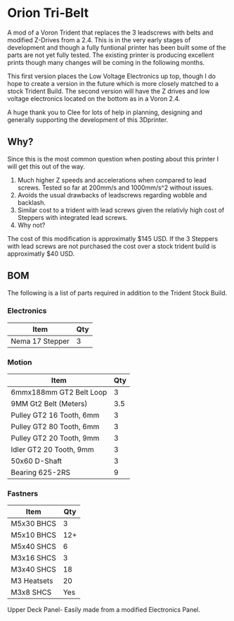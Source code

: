 # Orion Tri-Belt

A mod of a Voron Trident that replaces the 3 leadscrews with belts and modified Z-Drives from a 2.4.  This is in the very early stages of development and though a fully funtional printer has been built some of the parts are not yet fully tested.  The existing printer is producing excellent prints though many changes will be coming in the following months.  

This first version places the Low Voltage Electronics up top, though I do hope to create a version in the future which is more closely matched to a stock Trident Build.  The second version will have the Z drives and low voltage electronics located on the bottom as in a Voron 2.4.

A huge thank you to Clee for lots of help in planning, designing and generally supporting the development of this 3Dprinter.  

## Why?
Since this is the most common question when posting about this printer I will get this out of the way.  
  1. Much higher Z speeds and accelerations when compared to lead screws.  Tested so far at 200mm/s and 1000mm/s^2 without issues.
  2. Avoids the usual drawbacks of leadscrews regarding wobble and backlash.
  3. Similar cost to a trident with lead screws given the relativly high cost of Steppers with integrated lead screws.
  4. Why not?

The cost of this modification is approximatly $145 USD.  If the 3 Steppers with lead screws are not purchased the cost over a stock trident build is approximatly $40 USD.

## BOM
The following is a list of parts required in addition to the Trident Stock Build.

### Electronics	
| Item | Qty |
| - | - |
| Nema 17 Stepper	| 3
	
### Motion	

| Item | Qty |
| - | - |
| 6mmx188mm GT2 Belt Loop | 3 |
|9MM Gt2 Belt (Meters)	|      3.5
|Pulley GT2 16 Tooth, 6mm	|  3
|Pulley GT2 80 Tooth, 6mm	|  3
|Pulley GT2 20 Tooth, 9mm	|  3
|Idler GT2 20 Tooth, 9mm	|  3
|50x60 D-Shaft	|  3
|Bearing 625-2RS	|  9

### Fastners	
| Item | Qty |
| - | - |
|M5x30 BHCS	|  3
|M5x10 BHCS	|  12+
|M5x40 SHCS	|  6
|M3x16 SHCS	|  3
|M3x40 SHCS	|  18
|M3 Heatsets	|  20
|M3x8 SHCS | Yes


Upper Deck Panel- Easily made from a modified Electronics Panel.


